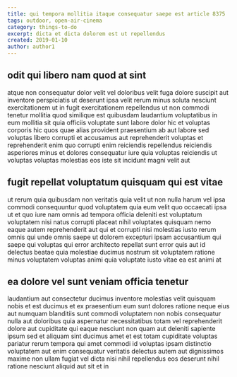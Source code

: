 ```yaml
---
title: qui tempora mollitia itaque consequatur saepe est article 8375
tags: outdoor, open-air-cinema
category: things-to-do
excerpt: dicta et dicta dolorem est ut repellendus
created: 2019-01-10
author: author1
---
```


## odit qui libero nam quod at sint

atque non consequatur dolor velit vel doloribus velit fuga dolore suscipit aut inventore perspiciatis ut deserunt ipsa velit rerum minus soluta nesciunt exercitationem ut in fugit exercitationem repellendus ut non commodi tenetur mollitia quod similique est quibusdam laudantium voluptatibus in eum mollitia sit quia officiis voluptate sunt labore dolor hic et voluptas corporis hic quos quae alias provident praesentium ab aut labore sed voluptas libero corrupti et accusamus aut reprehenderit voluptas et reprehenderit enim quo corrupti enim reiciendis repellendus reiciendis asperiores minus et dolores consequatur iure quia voluptas reiciendis ut voluptas voluptas molestias eos iste sit incidunt magni velit aut

## fugit repellat voluptatum quisquam qui est vitae

ut rerum quia quibusdam non veritatis quia velit ut non nulla harum vel ipsa commodi consequuntur quod voluptatem quia eum velit quo occaecati ipsa ut et quo iure nam omnis ad tempora officia deleniti est voluptatum voluptatem nisi natus corrupti placeat nihil voluptates quisquam nemo eaque autem reprehenderit aut qui et corrupti nisi molestias iusto rerum omnis qui unde omnis saepe ut dolorem excepturi ipsam accusantium qui saepe qui voluptas qui error architecto repellat sunt error quis aut id delectus beatae quia molestiae ducimus nostrum sit voluptatem ratione minus voluptatem voluptas animi quia voluptate iusto vitae ea est animi at

## ea dolore vel sunt veniam officia tenetur

laudantium aut consectetur ducimus inventore molestias velit quisquam nobis et est ducimus et ex praesentium eum sunt dolores ratione neque eius aut numquam blanditiis sunt commodi voluptatem non nobis consequatur nulla aut doloribus quia aspernatur necessitatibus totam vel reprehenderit dolore aut cupiditate qui eaque nesciunt non quam aut deleniti sapiente ipsum sed et aliquam sint ducimus amet et est totam cupiditate voluptas pariatur rerum tempora qui amet commodi id voluptas ipsam distinctio voluptatem aut enim consequatur veritatis delectus autem aut dignissimos maxime non ullam fugiat vel dicta nisi nihil repellendus eos deserunt nihil ratione nesciunt aliquid aut sit et in
